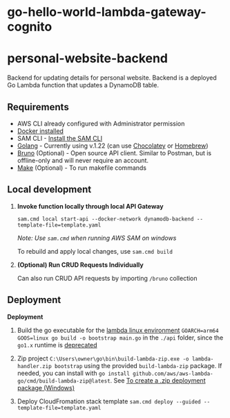 # go-hello-world-lambda-gateway-cognito

# personal-website-backend

Backend for updating details for personal website. Backend is a deployed Go Lambda function that updates a DynamoDB table.

## Requirements

* AWS CLI already configured with Administrator permission
* [Docker installed](https://www.docker.com/community-edition)
* SAM CLI - [Install the SAM CLI](https://docs.aws.amazon.com/serverless-application-model/latest/developerguide/serverless-sam-cli-install.html)
* [Golang](https://golang.org) - Currently using v.1.22 (can use [Chocolatey](https://community.chocolatey.org/packages/golang) or [Homebrew](https://formulae.brew.sh/formula/go))
* [Bruno](https://www.usebruno.com/) (Optional) - Open source API client. Similar to Postman, but is offline-only and will never require an account. 
* [Make](https://www.gnu.org/software/make/) (Optional) - To run makefile commands 

## Local development

1. **Invoke function locally through local API Gateway**
    ```shell
    sam.cmd local start-api --docker-network dynamodb-backend --template-file=template.yaml
    ```

    *Note: Use `sam.cmd` when running AWS SAM on windows*

    To rebuild and apply local changes, use `sam.cmd build` 

2. **(Optional) Run CRUD Requests Individually**
    
    Can also run CRUD API requests by importing `/bruno` collection

## Deployment

**Deployment**

1. Build the go executable for the [lambda linux environment](https://docs.aws.amazon.com/lambda/latest/dg/golang-package.html) `GOARCH=arm64 GOOS=linux go build -o bootstrap main.go` in the `./api` folder, since the `go1.x` runtime is [deprecated](https://docs.aws.amazon.com/lambda/latest/dg/lambda-golang.html)

2. Zip project `C:\Users\owner\go\bin\build-lambda-zip.exe -o lambda-handler.zip bootstrap` using the provided `build-lambda-zip` package. If needed, you can install with `go install github.com/aws/aws-lambda-go/cmd/build-lambda-zip@latest`. See [To create a .zip deployment package (Windows)](https://docs.aws.amazon.com/lambda/latest/dg/golang-package.html)

3. Deploy CloudFromation stack template `sam.cmd deploy --guided --template-file=template.yaml`
